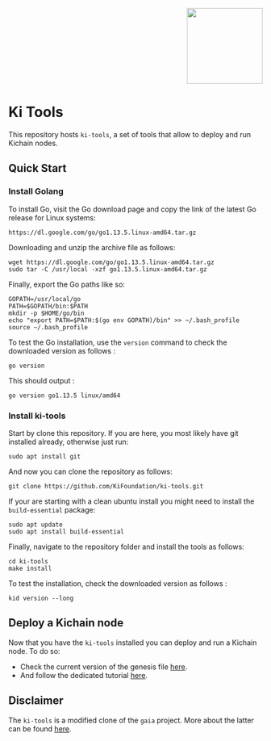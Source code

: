 <p align="right">
    <img width=150px src="https://wallet-testnet.blockchain.ki/static/img/icons/ki-chain.png" />
</p>

# Ki Tools
This repository hosts `ki-tools`, a set of tools that allow to deploy and run Kichain nodes.


## Quick Start

### Install Golang
To install Go, visit the Go download page and copy the link of the latest Go release for Linux systems:

```
https://dl.google.com/go/go1.13.5.linux-amd64.tar.gz
```

Downloading and unzip the archive file as follows:

```
wget https://dl.google.com/go/go1.13.5.linux-amd64.tar.gz
sudo tar -C /usr/local -xzf go1.13.5.linux-amd64.tar.gz
```

Finally, export the Go paths like so:

```
GOPATH=/usr/local/go
PATH=$GOPATH/bin:$PATH
mkdir -p $HOME/go/bin
echo "export PATH=$PATH:$(go env GOPATH)/bin" >> ~/.bash_profile
source ~/.bash_profile
```

To test the Go installation,  use the `version` command to check the downloaded version as follows :

```
go version
```

This should output :

```
go version go1.13.5 linux/amd64
```

### Install ki-tools
Start by clone this repository. If you are here, you most likely have git installed already, otherwise just run:

```
sudo apt install git
```

And now you can clone the repository as follows:
```
git clone https://github.com/KiFoundation/ki-tools.git
```

If your are starting with a clean ubuntu install you might need to install the `build-essential` package:

```
sudo apt update
sudo apt install build-essential
```

Finally, navigate to the repository folder and install the tools as follows:

```
cd ki-tools
make install
```

To test the installation, check the downloaded version as follows :
```
kid version --long
```

## Deploy a Kichain node
Now that you have the `ki-tools` installed you can deploy and run a Kichain node. To do so:
- Check the current version of the genesis file [here](https://github.com/KiFoundation/ki-networks/blob/v0.1/Testnet/Kichain-t/genesis.json).
- And follow the dedicated tutorial [here](https://github.com/KiFoundation/ki-networks/tree/v0.1/Testnet).

## Disclaimer
The `ki-tools` is a modified clone of the `gaia` project. More about the latter can be found [here](https://github.com/cosmos/gaia).
